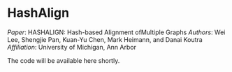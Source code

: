 # HashAlign

*Paper*: HASHALIGN: Hash-based Alignment ofMultiple Graphs
*Authors*: Wei Lee, Shengjie Pan, Kuan-Yu Chen, Mark Heimann, and Danai Koutra
*Affiliation*: University of Michigan, Ann Arbor

The code will be available here shortly.
